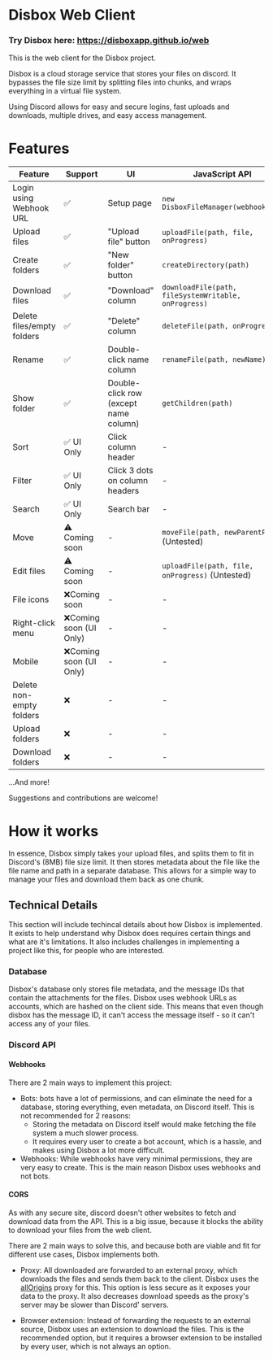 # Disbox Web Client

### Try Disbox here: https://disboxapp.github.io/web

This is the web client for the Disbox project.

Disbox is a cloud storage service that stores your files on discord. It bypasses the file size limit by splitting files into chunks, and wraps everything in a virtual file system.

Using Discord allows for easy and secure logins, fast uploads and downloads, multiple drives, and easy access management.

# Features

| Feature                    | Support                  | UI                                    | JavaScript API                                        |
|----------------------------|--------------------------|---------------------------------------|-------------------------------------------------------|
| Login using Webhook URL    | ✅                        | Setup page                            | `new DisboxFileManager(webhookUrl)`                               |
| Upload files               | ✅                        | "Upload file" button                  | `uploadFile(path, file, onProgress)`                  |
| Create folders             | ✅                        | "New folder" button                   | `createDirectory(path)`                               |
| Download files             | ✅                        | "Download" column                     | `downloadFile(path, fileSystemWritable, onProgress)`  |
| Delete files/empty folders | ✅                        | "Delete" column                       | `deleteFile(path, onProgress)`                        |
| Rename                     | ✅                        | Double-click name column             | `renameFile(path, newName)`                           |
| Show folder                | ✅                        | Double-click row (except name column) | `getChildren(path)`                                   |
| Sort              | ✅ UI Only                | Click column header                  | -                                                     |
| Filter              | ✅ UI Only                | Click 3 dots on column headers                  | -                                                     |
| Search                     | ✅ UI Only                | Search bar                            | -                                                     |
| Move                       | ⚠️ Coming soon | -                                     | `moveFile(path, newParentPath)` (Untested)            |
| Edit files                 | ⚠️ Coming soon | -                                     | `uploadFile(path, file, onProgress)` (Untested)       |
| File icons      | ❌Coming soon             | -                                     | -                                                     |
| Right-click menu      | ❌Coming soon (UI Only)   | -                                     | -                                                     |
| Mobile      | ❌Coming soon (UI Only)   | -                                     | -                                                     |
| Delete non-empty folders   | ❌                        | -                                     | -                                                     |
| Upload folders             | ❌                        | -                                     | -                                                     |
| Download folders           | ❌                        | -                                     | -                                                     |

...And more!

Suggestions and contributions are welcome!

# How it works

In essence, Disbox simply takes your upload files, and splits them to fit in Discord's (8MB) file size limit. It then stores metadata about the file like the file name and path in a separate database. This allows for a simple way to manage your files and download them back as one chunk.

## Technical Details

This section will include techincal details about how Disbox is implemented. It exists to help understand why Disbox does requires certain things and what are it's limitations. 
It also includes challenges in implementing a project like this, for people who are interested.

### Database

Disbox's database only stores file metadata, and the message IDs that contain the attachments for the files. Disbox uses webhook URLs as accounts, which are hashed on the client side. This means that even though disbox has the message ID, it can't access the message itself - so it can't access any of your files.

### Discord API

#### Webhooks

There are 2 main ways to implement this project:
- Bots: bots have a lot of permissions, and can eliminate the need for a database, storing everything, even metadata, on Discord itself. This is not recommended for 2 reasons:
    - Storing the metadata on Discord itself would make fetching the file system a much slower process.
    - It requires every user to create a bot account, which is a hassle, and makes using Disbox a lot more difficult.
- Webhooks: While webhooks have very minimal permissions, they are very easy to create. This is the main reason Disbox uses webhooks and not bots.

#### CORS

As with any secure site, discord doesn't other websites to fetch and download data from the API. This is a big issue, because it blocks the ability to download your files from the web client.

There are 2 main ways to solve this, and because both are viable and fit for different use cases, Disbox implements both.

- Proxy: All downloaded are forwarded to an external proxy, which downloads the files and sends them back to the client. Disbox uses the [allOrigins](https://allorigins.win) proxy for this. This option is less secure as it exposes your data to the proxy. It also decreases download speeds as the proxy's server may be slower than Discord' servers.

- Browser extension: Instead of forwarding the requests to an external source, Disbox uses an extension to download the files. This is the recommended option, but it requires a browser extension to be installed by every user, which is not always an option.
